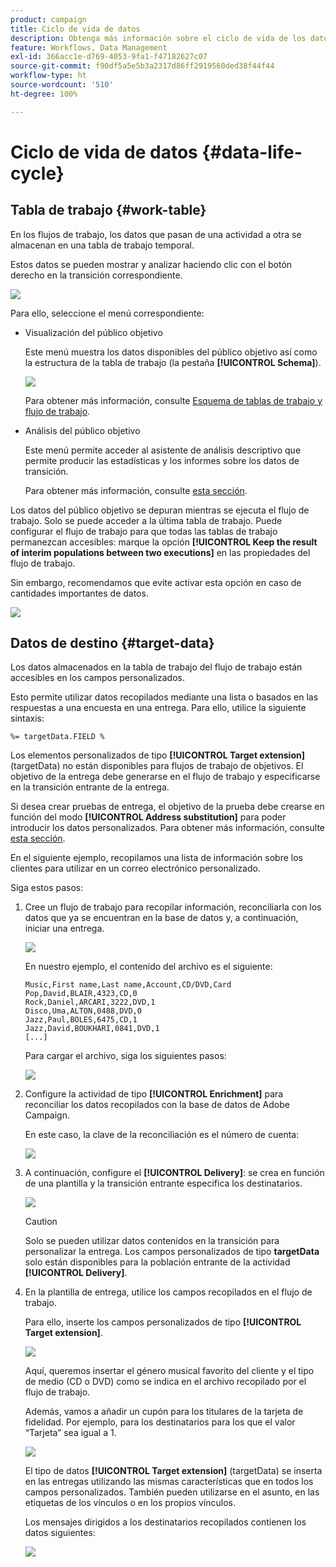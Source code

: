```yaml
---
product: campaign
title: Ciclo de vida de datos
description: Obtenga más información sobre el ciclo de vida de los datos en flujos de trabajo
feature: Workflows, Data Management
exl-id: 366acc1e-d769-4053-9fa1-f47182627c07
source-git-commit: f90df5a5e5b3a2317d86ff2919560ded38f44f44
workflow-type: ht
source-wordcount: '510'
ht-degree: 100%

---
```


# Ciclo de vida de datos {#data-life-cycle}



## Tabla de trabajo {#work-table}

En los flujos de trabajo, los datos que pasan de una actividad a otra se almacenan en una tabla de trabajo temporal.

Estos datos se pueden mostrar y analizar haciendo clic con el botón derecho en la transición correspondiente.

![](assets/wf-right-click-analyze.png)

Para ello, seleccione el menú correspondiente:

* Visualización del público objetivo

  Este menú muestra los datos disponibles del público objetivo así como la estructura de la tabla de trabajo (la pestaña **[!UICONTROL Schema]**).

  ![](assets/wf-right-click-display.png)

  Para obtener más información, consulte [Esquema de tablas de trabajo y flujo de trabajo](monitoring-workflow-execution.md#worktables-and-workflow-schema).

* Análisis del público objetivo

  Este menú permite acceder al asistente de análisis descriptivo que permite producir las estadísticas y los informes sobre los datos de transición.

  Para obtener más información, consulte [esta sección](../../reporting/using/using-the-descriptive-analysis-wizard.md).

Los datos del público objetivo se depuran mientras se ejecuta el flujo de trabajo. Solo se puede acceder a la última tabla de trabajo. Puede configurar el flujo de trabajo para que todas las tablas de trabajo permanezcan accesibles: marque la opción **[!UICONTROL Keep the result of interim populations between two executions]** en las propiedades del flujo de trabajo.

Sin embargo, recomendamos que evite activar esta opción en caso de cantidades importantes de datos.

![](assets/wf-purge-data-option.png)

## Datos de destino {#target-data}

Los datos almacenados en la tabla de trabajo del flujo de trabajo están accesibles en los campos personalizados.

Esto permite utilizar datos recopilados mediante una lista o basados en las respuestas a una encuesta en una entrega. Para ello, utilice la siguiente sintaxis:

```
%= targetData.FIELD %
```

Los elementos personalizados de tipo **[!UICONTROL Target extension]** (targetData) no están disponibles para flujos de trabajo de objetivos. El objetivo de la entrega debe generarse en el flujo de trabajo y especificarse en la transición entrante de la entrega.

Si desea crear pruebas de entrega, el objetivo de la prueba debe crearse en función del modo **[!UICONTROL Address substitution]** para poder introducir los datos personalizados. Para obtener más información, consulte [esta sección](../../delivery/using/steps-defining-the-target-population.md#using-address-substitution-in-proof).

En el siguiente ejemplo, recopilamos una lista de información sobre los clientes para utilizar en un correo electrónico personalizado.

Siga estos pasos:

1. Cree un flujo de trabajo para recopilar información, reconciliarla con los datos que ya se encuentran en la base de datos y, a continuación, iniciar una entrega.

   ![](assets/wf-targetdata-sample-1.png)

   En nuestro ejemplo, el contenido del archivo es el siguiente:

   ```
   Music,First name,Last name,Account,CD/DVD,Card
   Pop,David,BLAIR,4323,CD,0
   Rock,Daniel,ARCARI,3222,DVD,1
   Disco,Uma,ALTON,0488,DVD,0
   Jazz,Paul,BOLES,6475,CD,1
   Jazz,David,BOUKHARI,0841,DVD,1
   [...]
   ```

   Para cargar el archivo, siga los siguientes pasos:

   ![](assets/wf-targetdata-sample-2.png)

1. Configure la actividad de tipo **[!UICONTROL Enrichment]** para reconciliar los datos recopilados con la base de datos de Adobe Campaign.

   En este caso, la clave de la reconciliación es el número de cuenta:

   ![](assets/wf-targetdata-sample-3.png)

1. A continuación, configure el **[!UICONTROL Delivery]**: se crea en función de una plantilla y la transición entrante especifica los destinatarios.

   ![](assets/wf-targetdata-sample-4.png)

   >[!CAUTION]
   >
   >Solo se pueden utilizar datos contenidos en la transición para personalizar la entrega. Los campos personalizados de tipo **targetData** solo están disponibles para la población entrante de la actividad **[!UICONTROL Delivery]**.

1. En la plantilla de entrega, utilice los campos recopilados en el flujo de trabajo.

   Para ello, inserte los campos personalizados de tipo **[!UICONTROL Target extension]**.

   ![](assets/wf-targetdata-sample-5.png)

   Aquí, queremos insertar el género musical favorito del cliente y el tipo de medio (CD o DVD) como se indica en el archivo recopilado por el flujo de trabajo.

   Además, vamos a añadir un cupón para los titulares de la tarjeta de fidelidad. Por ejemplo, para los destinatarios para los que el valor “Tarjeta” sea igual a 1.

   ![](assets/wf-targetdata-sample-6.png)

   El tipo de datos **[!UICONTROL Target extension]** (targetData) se inserta en las entregas utilizando las mismas características que en todos los campos personalizados. También pueden utilizarse en el asunto, en las etiquetas de los vínculos o en los propios vínculos.

   Los mensajes dirigidos a los destinatarios recopilados contienen los datos siguientes:

   ![](assets/wf-targetdata-sample-7.png)

